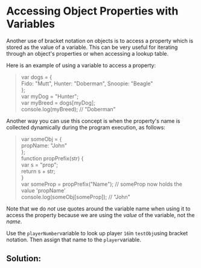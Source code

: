 # Accessing Object Properties with Variables

Another use of bracket notation on objects is to access a property which is stored as the value of a variable. This can be very useful for iterating through an object's properties or when accessing a lookup table.

Here is an example of using a variable to access a property:

> var dogs = {  
>   Fido: "Mutt", Hunter: "Doberman", Snoopie: "Beagle"  
> };  
> var myDog = "Hunter";  
> var myBreed = dogs\[myDog\];  
> console.log\(myBreed\); // "Doberman"

Another way you can use this concept is when the property's name is collected dynamically during the program execution, as follows:

> var someObj = {  
>   propName: "John"  
> };  
> function propPrefix\(str\) {  
>   var s = "prop";  
>   return s + str;  
> }  
> var someProp = propPrefix\("Name"\); // someProp now holds the value 'propName'  
> console.log\(someObj\[someProp\]\); // "John"

Note that we do _not_ use quotes around the variable name when using it to access the property because we are using the _value_ of the variable, not the _name_.

Use the `playerNumber`variable to look up player `16`in `testObj`using bracket notation. Then assign that name to the `player`variable.

## Solution:

```text

```


